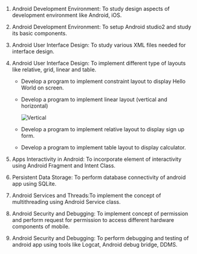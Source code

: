 
1. Android Development Environment: To study design aspects of development environment like Android, iOS.
   
2. Android Development Environment: To setup Android studio2 and study its basic components.

3. Android User Interface Design: To study various XML files needed for interface design.

4. Android User Interface Design: To implement different type of layouts like relative, grid, linear and table.
    - Develop a program to implement constraint layout to display Hello World on screen.
    - Develop a program to implement linear layout (vertical and horizontal)
      
      ![Vertical](https://www.tutlane.com/images/android/android_linearlayout_example_output.png)
    - Develop a program to implement relative layout to display sign up form.
    - Develop a program to implement table layout to display calculator.

6. Apps Interactivity in Android: To incorporate element of interactivity using Android Fragment and Intent Class.

7. Persistent Data Storage: To perform database connectivity of android app using SQLite.

8. Android Services and Threads:To implement the concept of multithreading using Android Service class.

9. Android Security and Debugging: To implement concept of permission and perform request for permission to access different hardware components of mobile.

10. Android Security and Debugging: To perform debugging and testing of android app using tools like Logcat, Android debug bridge, DDMS.
